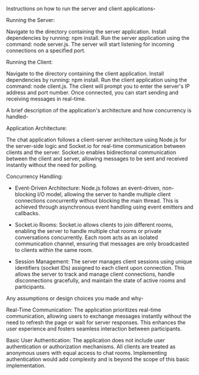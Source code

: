 Instructions on how to run the server and client applications- 

Running the Server:

Navigate to the directory containing the server application.
Install dependencies by running: npm install.
Run the server application using the command: node server.js.
The server will start listening for incoming connections on a specified port.

Running the Client:

Navigate to the directory containing the client application.
Install dependencies by running: npm install.
Run the client application using the command: node client.js.
The client will prompt you to enter the server's IP address and port number.
Once connected, you can start sending and receiving messages in real-time.

A brief description of the application's architecture and how concurrency is handled-

Application Architecture:

The chat application follows a client-server architecture using Node.js for the server-side logic and Socket.io for real-time communication between clients and the server. 
Socket.io enables bidirectional communication between the client and server, allowing messages to be sent and received instantly without the need for polling.

Concurrency Handling:

- Event-Driven Architecture: Node.js follows an event-driven, non-blocking I/O model, allowing the server to handle multiple client connections concurrently without blocking the main thread.
   This is achieved through asynchronous event handling using event emitters and callbacks.

- Socket.io Rooms: Socket.io allows clients to join different rooms, enabling the server to handle multiple chat rooms or private conversations concurrently.
  Each room acts as an isolated communication channel, ensuring that messages are only broadcasted to clients within the same room.

 - Session Management: The server manages client sessions using unique identifiers (socket IDs) assigned to each client upon connection.
  This allows the server to track and manage client connections, handle disconnections gracefully, and maintain the state of active rooms and participants.


Any assumptions or design choices you made and why-

Real-Time Communication: The application prioritizes real-time communication, allowing users to exchange messages instantly without the need to refresh the page or wait for server responses. 
This enhances the user experience and fosters seamless interaction between participants.

Basic User Authentication: The application does not include user authentication or authorization mechanisms.
All clients are treated as anonymous users with equal access to chat rooms.
Implementing authentication would add complexity and is beyond the scope of this basic implementation.
